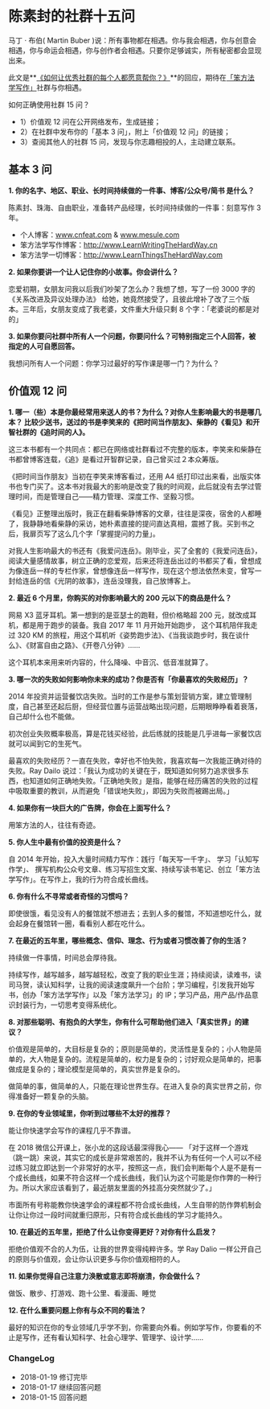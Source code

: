 # 陈素封的社群十五问 

马丁 · 布伯( Martin Buber )说：所有事物都在相遇。你与我会相遇，你与创意会相遇，你与命运会相遇，你与创作者会相遇。只要你足够诚实，所有秘密都会显现出来。

此文是**[《如何让优秀社群的每个人都愿意帮你？》](https://t.zsxq.com/mqFyJQr)**的回应，期待在[「笨方法学写作」](http://www.LearnWritingTheHardWay.cn)社群与你相遇。

如何正确使用社群 15 问？

- 1）价值观 12 问在公开网络发布，生成链接；
- 2）在社群中发布你的「基本 3 问」，附上「价值观 12 问」的链接；
- 3）查阅其他人的社群 15 问，发现与你志趣相投的人，主动建立联系。



## 基本 3 问     

**1. 你的名字、地区、职业、长时间持续做的一件事、博客/公众号/简书 是什么？**

陈素封、珠海、自由职业，准备转产品经理，长时间持续做的一件事：刻意写作 3 年。 

- 个人博客：www.cnfeat.com & www.mesule.com 
- 笨方法学写作博客：http://www.LearnWritingTheHardWay.cn
- 笨方法学一切博客：http://www.LearnThingsTheHardWay.com

**2. 如果你要讲一个让人记住你的小故事。你会讲什么？**

恋爱初期，女朋友问我以后我们吵架了怎么办？我想了想，写了一份 3000 字的《关系改进及异议处理办法》 给她，她竟然接受了，且彼此增补了改了三个版本。三年后，女朋友变成了我老婆，文件重大升级只剩 8 个字：「老婆说的都是对的」

**3. 如果你要问社群中所有人一个问题，你要问什么？可特别指定三个人回答，被指定的人可自愿回答。**

我想问所有人一个问题：你学习过最好的写作课是哪一门？为什么？

## 价值观 12 问

**1. 哪一（些）本是你最经常用来送人的书？为什么？对你人生影响最大的书是哪几本？
比较少送书，送过的书是李笑来的《把时间当作朋友》、柴静的《看见》和开智社群的《追时间的人》。**

这三本书都有一个共同点：都已在网络或社群看过不完整的版本，李笑来和柴静在书都曾博客连载，《追》是看过开智群记录，自己曾买过２本众筹版。

《把时间当作朋友》当初在李笑来博客看过，还用 A4 纸打印过出来看，出版实体书也专门买了。这本书对我最大的影响是改变了我的时间观，此后就没有去学过管理时间，而是管理自己——精力管理、深度工作、坚毅习惯。

《看见》正整理出版时，我正在翻看柴静博客的文章，往往是深夜，宿舍的人都睡了，我静静地看柴静的采访，她朴素直接的提问直达真相，震撼了我。买到书之后，我扉页写了这么几个字「掌握提问的力量」。

对我人生影响最大的书还有《我爱问连岳》。刚毕业，买了全套的《我爱问连岳》，阅读大量感情故事，树立正确的恋爱观，后来还将连岳出过的书都买了看，曾想成为像连岳一样的专栏作家，曾想像连岳一样写作，现在这个想法依然未变，曾写一封给连岳的信《光阴的故事》，连岳没理我，自己放博客上。

**2. 最近 6 个月里，你购买的对你影响最大的 200 元以下的商品是什么？**

网易 X3 蓝牙耳机。第一想到的是亚瑟士的跑鞋，但价格略超 200 元，就改成耳机，都是用于跑步的装备。我自 2017 年 11 月开始开始跑步， 这个耳机陪伴我走过 320 KM 的旅程，用这个耳机听《姿势跑步法》、《当我谈跑步时，我在谈什么》、《财富自由之路》、《开卷八分钟》……

这个耳机本来用来听内容的，什么降噪、中音沉、低音准就算了。

**3. 哪一次的失败如何影响你未来的成功？你是否有「你最喜欢的失败经历」？**

2014 年投资并运营餐饮店失败。当时的工作是参与策划营销方案，建立管理制度，自己甚至还起后厨，但经营位置与运营战略出现问题，后期眼睁睁看着衰落，自己却什么也不能做。

初次创业失败概率极高，算是花钱买经验，此后练就的技能是几乎进每一家餐饮店就可以闻到它的生死气。

最喜欢的失败经历？一直在失败，幸好也不怕失败，我喜欢每一次我能正确对待的失败。Ray Dailo 说过：「我认为成功的关键在于，既知道如何努力追求很多东西，也知道如何正确地失败。「正确地失败」是指，能够在经历痛苦的失败的过程中吸取重要的教训，从而避免「错误地失败」，即因为失败而被踢出局。」

**4. 如果你有一块巨大的广告牌，你会在上面写什么？**

用笨方法的人，往往有奇迹。

**5. 你人生中最有价值的投资是什么？**

自 2014 年开始，投入大量时间精力写作：践行「每天写一千字」、 学习「认知写作学」、 撰写机构公众号文章、练习写招生文案、持续写读书笔记、创立「笨方法学写作」。在写作上，我的行为符合成长曲线。

**6. 你有什么不寻常或者奇怪的习惯吗？**

即使很饿，看见没有人的餐馆就不想进去；去到人多的餐馆，不知道想吃什么，就会起身在餐馆转一圈，看看别人都在吃什么。

**7. 在最近的五年里，哪些概念、信仰、理念、行为或者习惯改善了你的生活？**

持续做一件事情，时间总会厚待我。

持续写作，越写越多，越写越轻松，改变了我的职业生涯；持续阅读，读难书，读司马贺，读认知科学，让我的阅读速度飙升一个台阶；学习编程，引发我开始写书，创办「笨方法学写作」以及「笨方法学习」的 IP；学习产品，用产品/作品意识封装行为，一切思考变得系统化。

**8. 对那些聪明、有抱负的大学生，你有什么可帮助他们进入「真实世界」的建议？**

价值观是简单的，大目标是复杂的；原则是简单的，灵活性是复杂的；小人物是简单的，大人物是复杂的。流程是简单的，权力是复杂的；讨好观众是简单的，把事做成是复杂的；理论模型是简单的，真实世界是复杂的。

做简单的事，做简单的人，只能在理论世界生存。在进入复杂的真实世界之前，你得准备好一颗复杂的头脑。

**9. 在你的专业领域里，你听到过哪些不太好的推荐？**

能让你快速学会写作的课程几乎不靠谱。

在 2018 微信公开课上，张小龙的这段话最深得我心——
「对于这样一个游戏（跳一跳）来说，其实它的成长是非常艰苦的，我并不认为有任何一个人可以不经过练习就立即达到一个非常好的水平，按照这一点，我们会判断每个人是不是有一个成长曲线，如果不符合这样一个成长曲线，我们认为这个可能是你作弊的一种行为。所以大家应该看到了，最近朋友里面的外挂高分突然就少了。」

市面所有号称能教你快速学会的课程都不符合成长曲线，人生自带的防作弊机制会让你让你过一段时间就重归原形，只有符合成长曲线的学习才能持久。

**10. 在最近的五年里，拒绝了什么让你变得更好？对你有什么启发？**

拒绝价值观不合的人为伍，让我的世界变得纯粹许多。学 Ray Dalio 一样公开自己的原则与价值观，会让你认识更多与你价值观相符的人。

**11. 如果你觉得自己注意力涣散或意志即将崩溃，你会做什么？**

做饭、散步、打游戏、跑十公里、看漫画、睡觉

**12. 在什么重要问题上你有与众不同的看法？**

最好的知识在你的专业领域几乎学不到，你需要向外看。例如学写作，你要看的不止是写作，还有看认知科学、社会心理学、管理学、设计学……

### ChangeLog

- 2018-01-19 修订完毕
- 2018-01-17 继续回答问题
- 2018-01-15 回答问题


